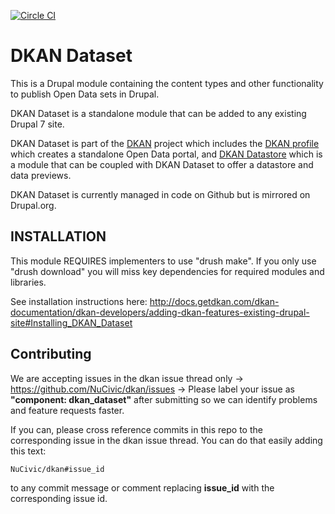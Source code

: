 [![Circle CI](https://circleci.com/gh/NuCivic/dkan_dataset.svg?style=svg)](https://circleci.com/gh/NuCivic/dkan_dataset)

# DKAN Dataset

This is a Drupal module containing the content types and other functionality to publish Open Data sets in Drupal.

DKAN Dataset is a standalone module that can be added to any existing Drupal 7 site.

DKAN Dataset is part of the [DKAN](https://drupal.org/project/dkan "DKAN homepage") project which includes the [DKAN profile](https://drupal.org/project/dkan "DKAN homepage") which creates a standalone Open Data portal, and [DKAN Datastore](https://drupal.org/project/dkan_datastore "DKAN Datastore homepage") which is a module that can be coupled with DKAN Dataset to offer a datastore and data previews.

DKAN Dataset is currently managed in code on Github but is mirrored on Drupal.org.

## INSTALLATION

This module REQUIRES implementers to use "drush make". If you only use "drush download" you will miss key dependencies for required modules and libraries.

See installation instructions here: http://docs.getdkan.com/dkan-documentation/dkan-developers/adding-dkan-features-existing-drupal-site#Installing_DKAN_Dataset

## Contributing

We are accepting issues in the dkan issue thread only -> https://github.com/NuCivic/dkan/issues -> Please label your issue as **"component: dkan_dataset"** after submitting so we can identify problems and feature requests faster.

If you can, please cross reference commits in this repo to the corresponding issue in the dkan issue thread. You can do that easily adding this text:

```
NuCivic/dkan#issue_id
``` 

to any commit message or comment replacing **issue_id** with the corresponding issue id.
